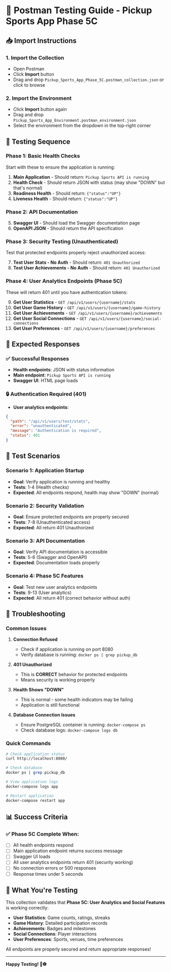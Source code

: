 # 🚀 Postman Testing Guide - Pickup Sports App Phase 5C

## 📥 Import Instructions

### 1. Import the Collection
- Open Postman
- Click **Import** button
- Drag and drop `Pickup_Sports_App_Phase_5C.postman_collection.json` or click to browse

### 2. Import the Environment
- Click **Import** button again
- Drag and drop `Pickup_Sports_App_Environment.postman_environment.json`
- Select the environment from the dropdown in the top-right corner

## 🧪 Testing Sequence

### Phase 1: Basic Health Checks
Start with these to ensure the application is running:

1. **Main Application** - Should return: `Pickup Sports API is running`
2. **Health Check** - Should return JSON with status (may show "DOWN" but that's normal)
3. **Readiness Health** - Should return: `{"status":"UP"}`
4. **Liveness Health** - Should return: `{"status":"UP"}`

### Phase 2: API Documentation
5. **Swagger UI** - Should load the Swagger documentation page
6. **OpenAPI JSON** - Should return the API specification

### Phase 3: Security Testing (Unauthenticated)
Test that protected endpoints properly reject unauthorized access:

7. **Test User Stats - No Auth** - Should return: `401 Unauthorized`
8. **Test User Achievements - No Auth** - Should return: `401 Unauthorized`

### Phase 4: User Analytics Endpoints (Phase 5C)
These will return 401 until you have authentication tokens:

9. **Get User Statistics** - `GET /api/v1/users/{username}/stats`
10. **Get User Game History** - `GET /api/v1/users/{username}/game-history`
11. **Get User Achievements** - `GET /api/v1/users/{username}/achievements`
12. **Get User Social Connections** - `GET /api/v1/users/{username}/social-connections`
13. **Get User Preferences** - `GET /api/v1/users/{username}/preferences`

## 🔐 Expected Responses

### ✅ Successful Responses
- **Health endpoints**: JSON with status information
- **Main endpoint**: `Pickup Sports API is running`
- **Swagger UI**: HTML page loads

### 🔒 Authentication Required (401)
- **User analytics endpoints**: 
```json
{
  "path": "/api/v1/users/test/stats",
  "error": "unauthenticated",
  "message": "Authentication is required",
  "status": 401
}
```

## 🎯 Test Scenarios

### Scenario 1: Application Startup
- **Goal**: Verify application is running and healthy
- **Tests**: 1-4 (Health checks)
- **Expected**: All endpoints respond, health may show "DOWN" (normal)

### Scenario 2: Security Validation
- **Goal**: Ensure protected endpoints are properly secured
- **Tests**: 7-8 (Unauthenticated access)
- **Expected**: All return 401 Unauthorized

### Scenario 3: API Documentation
- **Goal**: Verify API documentation is accessible
- **Tests**: 5-6 (Swagger and OpenAPI)
- **Expected**: Documentation loads properly

### Scenario 4: Phase 5C Features
- **Goal**: Test new user analytics endpoints
- **Tests**: 9-13 (User analytics)
- **Expected**: All return 401 (correct behavior without auth)

## 🔧 Troubleshooting

### Common Issues

1. **Connection Refused**
   - Check if application is running on port 8080
   - Verify database is running: `docker ps | grep pickup_db`

2. **401 Unauthorized**
   - This is **CORRECT** behavior for protected endpoints
   - Means security is working properly

3. **Health Shows "DOWN"**
   - This is normal - some health indicators may be failing
   - Application is still functional

4. **Database Connection Issues**
   - Ensure PostgreSQL container is running: `docker-compose ps`
   - Check database logs: `docker-compose logs db`

### Quick Commands
```bash
# Check application status
curl http://localhost:8080/

# Check database
docker ps | grep pickup_db

# View application logs
docker-compose logs app

# Restart application
docker-compose restart app
```

## 📊 Success Criteria

### ✅ Phase 5C Complete When:
- [ ] All health endpoints respond
- [ ] Main application endpoint returns success message
- [ ] Swagger UI loads
- [ ] All user analytics endpoints return 401 (security working)
- [ ] No connection errors or 500 responses
- [ ] Response times under 5 seconds

## 🎉 What You're Testing

This collection validates that **Phase 5C: User Analytics and Social Features** is working correctly:

- **User Statistics**: Game counts, ratings, streaks
- **Game History**: Detailed participation records
- **Achievements**: Badges and milestones
- **Social Connections**: Player interactions
- **User Preferences**: Sports, venues, time preferences

All endpoints are properly secured and return appropriate responses!

---

**Happy Testing! 🚀⚽**

